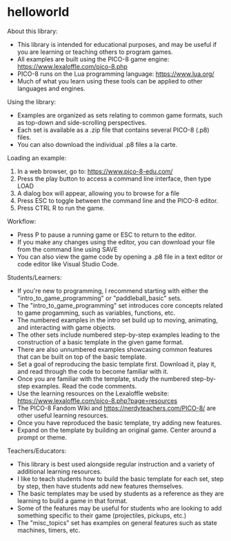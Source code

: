 # helloworld

About this library:
- This library is intended for educational purposes, and may be useful if you are learning or teaching others to program games.
- All examples are built using the PICO-8 game engine: https://www.lexaloffle.com/pico-8.php
- PICO-8 runs on the Lua programming language: https://www.lua.org/
- Much of what you learn using these tools can be applied to other languages and engines.

Using the library:
- Examples are organized as sets relating to common game formats, such as top-down and side-scrolling perspectives.
- Each set is available as a .zip file that contains several PICO-8 (.p8) files.
- You can also download the individual .p8 files a la carte.

Loading an example:
1. In a web browser, go to: https://www.pico-8-edu.com/
2. Press the play button to access a command line interface, then type LOAD
3. A dialog box will appear, allowing you to browse for a file
4. Press ESC to toggle between the command line and the PICO-8 editor.
5. Press CTRL R to run the game.

Workflow:
- Press P to pause a running game or ESC to return to the editor.
- If you make any changes using the editor, you can download your file from the command line using SAVE <FILENAME>
- You can also view the game code by opening a .p8 file in a text editor or code editor like Visual Studio Code.

Students/Learners:
- If you're new to programming, I recommend starting with either the "intro_to_game_programming" or "paddleball_basic" sets.
- The "intro_to_game_programming" set introduces core concepts related to game progamming, such as variables, functions, etc.
- The numbered examples in the intro set build up to moving, animating, and interacting with game objects.
- The other sets include numbered step-by-step examples leading to the construction of a basic template in the given game format.
- There are also unnumbered examples showcasing common features that can be built on top of the basic template.
- Set a goal of reproducing the basic template first. Download it, play it, and read through the code to become familiar with it.
- Once you are familiar with the template, study the numbered step-by-step examples. Read the code comments.
- Use the learning resources on the Lexaloffle website: https://www.lexaloffle.com/pico-8.php?page=resources
- The PICO-8 Fandom Wiki and https://nerdyteachers.com/PICO-8/ are other useful learning resources.
- Once you have reproduced the basic template, try adding new features.
- Expand on the template by building an original game. Center around a prompt or theme.

Teachers/Educators:
- This library is best used alongside regular instruction and a variety of additional learning resources.
- I like to teach students how to build the basic template for each set, step by step, then have students add new features themselves.
- The basic templates may be used by students as a reference as they are learning to build a game in that format.
- Some of the features may be useful for students who are looking to add something specific to their game (projectiles, pickups, etc.)
- The "misc_topics" set has examples on general features such as state machines, timers, etc.
